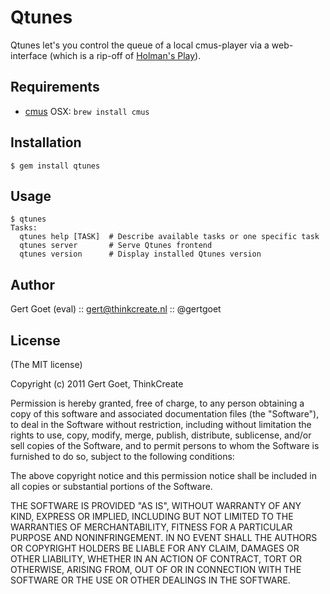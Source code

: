 Qtunes
========

Qtunes let's you control the queue of a local cmus-player via a web-interface (which is a rip-off of [Holman's Play](https://github.com/holman/play)).

Requirements
------------

- [cmus](http://cmus.sourceforge.net/)
  OSX: `brew install cmus`

Installation
------------
    
    $ gem install qtunes
    

Usage
------------

    $ qtunes
    Tasks:
      qtunes help [TASK]  # Describe available tasks or one specific task
      qtunes server       # Serve Qtunes frontend
      qtunes version      # Display installed Qtunes version

Author
------

Gert Goet (eval) :: gert@thinkcreate.nl :: @gertgoet

License
------

(The MIT license)

Copyright (c) 2011 Gert Goet, ThinkCreate

Permission is hereby granted, free of charge, to any person obtaining
a copy of this software and associated documentation files (the
"Software"), to deal in the Software without restriction, including
without limitation the rights to use, copy, modify, merge, publish,
distribute, sublicense, and/or sell copies of the Software, and to
permit persons to whom the Software is furnished to do so, subject to
the following conditions:

The above copyright notice and this permission notice shall be
included in all copies or substantial portions of the Software.

THE SOFTWARE IS PROVIDED "AS IS", WITHOUT WARRANTY OF ANY KIND,
EXPRESS OR IMPLIED, INCLUDING BUT NOT LIMITED TO THE WARRANTIES OF
MERCHANTABILITY, FITNESS FOR A PARTICULAR PURPOSE AND
NONINFRINGEMENT. IN NO EVENT SHALL THE AUTHORS OR COPYRIGHT HOLDERS BE
LIABLE FOR ANY CLAIM, DAMAGES OR OTHER LIABILITY, WHETHER IN AN ACTION
OF CONTRACT, TORT OR OTHERWISE, ARISING FROM, OUT OF OR IN CONNECTION
WITH THE SOFTWARE OR THE USE OR OTHER DEALINGS IN THE SOFTWARE.
